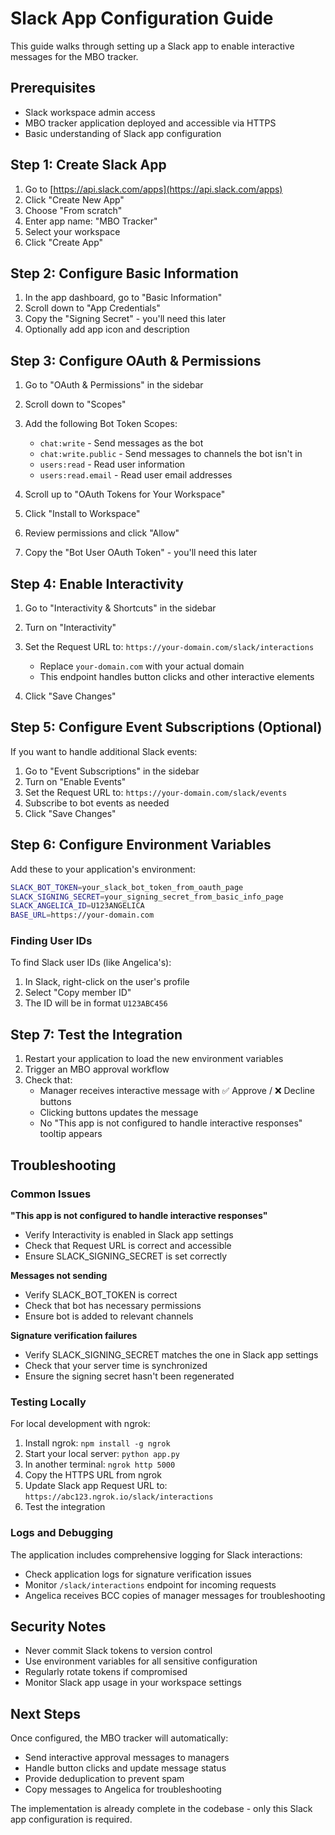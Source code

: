 # Slack App Configuration Guide

This guide walks through setting up a Slack app to enable interactive messages for the MBO tracker.

## Prerequisites

- Slack workspace admin access
- MBO tracker application deployed and accessible via HTTPS
- Basic understanding of Slack app configuration

## Step 1: Create Slack App

1. Go to [https://api.slack.com/apps](https://api.slack.com/apps)
2. Click "Create New App"
3. Choose "From scratch"
4. Enter app name: "MBO Tracker"
5. Select your workspace
6. Click "Create App"

## Step 2: Configure Basic Information

1. In the app dashboard, go to "Basic Information"
2. Scroll down to "App Credentials"
3. Copy the "Signing Secret" - you'll need this later
4. Optionally add app icon and description

## Step 3: Configure OAuth & Permissions

1. Go to "OAuth & Permissions" in the sidebar
2. Scroll down to "Scopes"
3. Add the following Bot Token Scopes:
   - `chat:write` - Send messages as the bot
   - `chat:write.public` - Send messages to channels the bot isn't in
   - `users:read` - Read user information
   - `users:read.email` - Read user email addresses

4. Scroll up to "OAuth Tokens for Your Workspace"
5. Click "Install to Workspace"
6. Review permissions and click "Allow"
7. Copy the "Bot User OAuth Token" - you'll need this later

## Step 4: Enable Interactivity

1. Go to "Interactivity & Shortcuts" in the sidebar
2. Turn on "Interactivity"
3. Set the Request URL to: `https://your-domain.com/slack/interactions`
   - Replace `your-domain.com` with your actual domain
   - This endpoint handles button clicks and other interactive elements

4. Click "Save Changes"

## Step 5: Configure Event Subscriptions (Optional)

If you want to handle additional Slack events:

1. Go to "Event Subscriptions" in the sidebar
2. Turn on "Enable Events"
3. Set the Request URL to: `https://your-domain.com/slack/events`
4. Subscribe to bot events as needed
5. Click "Save Changes"

## Step 6: Configure Environment Variables

Add these to your application's environment:
```bash
SLACK_BOT_TOKEN=your_slack_bot_token_from_oauth_page
SLACK_SIGNING_SECRET=your_signing_secret_from_basic_info_page
SLACK_ANGELICA_ID=U123ANGELICA
BASE_URL=https://your-domain.com
```

### Finding User IDs

To find Slack user IDs (like Angelica's):
1. In Slack, right-click on the user's profile
2. Select "Copy member ID"
3. The ID will be in format `U123ABC456`

## Step 7: Test the Integration

1. Restart your application to load the new environment variables
2. Trigger an MBO approval workflow
3. Check that:
   - Manager receives interactive message with ✅ Approve / ❌ Decline buttons
   - Clicking buttons updates the message
   - No "This app is not configured to handle interactive responses" tooltip appears

## Troubleshooting

### Common Issues

**"This app is not configured to handle interactive responses"**
- Verify Interactivity is enabled in Slack app settings
- Check that Request URL is correct and accessible
- Ensure SLACK_SIGNING_SECRET is set correctly

**Messages not sending**
- Verify SLACK_BOT_TOKEN is correct
- Check that bot has necessary permissions
- Ensure bot is added to relevant channels

**Signature verification failures**
- Verify SLACK_SIGNING_SECRET matches the one in Slack app settings
- Check that your server time is synchronized
- Ensure the signing secret hasn't been regenerated

### Testing Locally

For local development with ngrok:

1. Install ngrok: `npm install -g ngrok`
2. Start your local server: `python app.py`
3. In another terminal: `ngrok http 5000`
4. Copy the HTTPS URL from ngrok
5. Update Slack app Request URL to: `https://abc123.ngrok.io/slack/interactions`
6. Test the integration

### Logs and Debugging

The application includes comprehensive logging for Slack interactions:
- Check application logs for signature verification issues
- Monitor `/slack/interactions` endpoint for incoming requests
- Angelica receives BCC copies of manager messages for troubleshooting

## Security Notes

- Never commit Slack tokens to version control
- Use environment variables for all sensitive configuration
- Regularly rotate tokens if compromised
- Monitor Slack app usage in your workspace settings

## Next Steps

Once configured, the MBO tracker will automatically:
- Send interactive approval messages to managers
- Handle button clicks and update message status
- Provide deduplication to prevent spam
- Copy messages to Angelica for troubleshooting

The implementation is already complete in the codebase - only this Slack app configuration is required.
